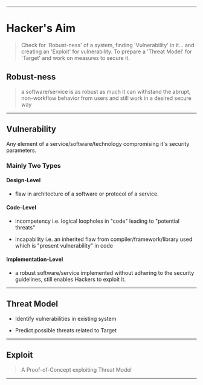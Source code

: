 ***

# Hacker's Aim

> Check for 'Robust-ness' of a system, finding 'Vulnerability' in it... and creating an 'Exploit' for vulnerability. To prepare a 'Threat Model' for 'Target' and work on measures to secure it.


## Robust-ness

> a software/service is as robust as much it can withstand the abrupt, non-workflow behavior from users and still work in a desired secure way

***


## Vulnerability
Any element of a service/software/technology
compromising it's security parameters.

### Mainly Two Types

#### Design-Level

* flaw in architecture of a software or protocol of a service.

#### Code-Level

* incompetency i.e. logical loopholes in "code" leading to "potential threats"

* incapability i.e. an inherited flaw from compiler/framework/library used which is "present vulnerability" in code

#### Implementation-Level

* a robust software/service implemented without adhering to the security guidelines, still enables Hackers to exploit it.

***


## Threat Model

* Identify vulnerabilities in existing system

* Predict possible threats related to Target

***


## Exploit

> A Proof-of-Concept exploiting Threat Model

***
